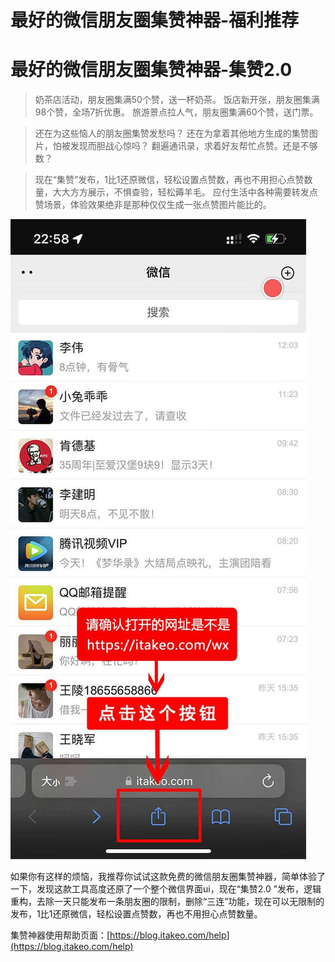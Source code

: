 # 最好的微信朋友圈集赞神器-福利推荐


# 最好的微信朋友圈集赞神器-集赞2.0

> 奶茶店活动，朋友圈集满50个赞，送一杯奶茶。
> 饭店新开张，朋友圈集满98个赞，全场7折优惠。
> 旅游景点拉人气，朋友圈集满60个赞，送门票。

> 还在为这些恼人的朋友圈集赞发愁吗？
> 还在为拿着其他地方生成的集赞图片，怕被发现而胆战心惊吗？
> 翻遍通讯录，求着好友帮忙点赞。还是不够数？

> 现在“集赞”发布，1比1还原微信，轻松设置点赞数，再也不用担心点赞数量，大大方方展示，不惧查验，轻松薅羊毛。
>应付生活中各种需要转发点赞场景，体验效果绝非是那种仅仅生成一张点赞图片能比的。

![集赞2.0](/images/p9CGZnI.jpg)  
  
如果你有这样的烦恼，我推荐你试试这款免费的微信朋友圈集赞神器，简单体验了一下，发现这款工具高度还原了一个整个微信界面ui，现在“集赞2.0 ”发布，逻辑重构，去除一天只能发布一条朋友圈的限制，删除“三连”功能，现在可以无限制的发布，1比1还原微信，轻松设置点赞数，再也不用担心点赞数量。  
  
集赞神器使用帮助页面：[https://blog.itakeo.com/help](https://blog.itakeo.com/help)
